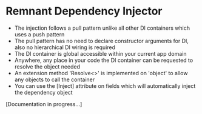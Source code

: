 # Remnant Dependency Injector

- The injection follows a pull pattern unlike all other DI containers which uses a push pattern
- The pull pattern has no need to declare constructor arguments for DI, also no hierarchical DI wiring is required
- The DI container is global accessible within your current app domain
- Anywhere, any place in your code the DI container can be requested to resolve the object needed
- An extension method 'Resolve<<TType>>' is implemented on 'object' to allow any objects to call the container
- You can use the [Inject] attribute on fields which will automatically inject the dependency object

[Documentation in progress...]
